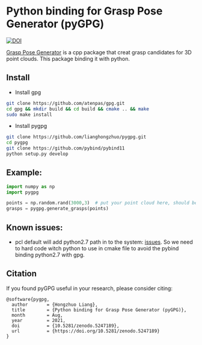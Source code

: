 # Python binding for Grasp Pose Generator (pyGPG)
[![DOI](https://zenodo.org/badge/399418729.svg)](https://zenodo.org/badge/latestdoi/399418729)

[Grasp Pose Generator](https://github.com/atenpas/gpg.git) is a cpp package that creat grasp candidates for 3D point clouds.
This package binding it with python.

## Install
- Install gpg
```bash
git clone https://github.com/atenpas/gpg.git
cd gpg && mkdir build && cd build && cmake .. && make
sudo make install
```

- Install pygpg
```bash
git clone https://github.com/lianghongzhuo/pygpg.git
cd pygpg
git clone https://github.com/pybind/pybind11
python setup.py develop
```

## Example:
```python
import numpy as np
import pygpg

points = np.random.rand(3000,3)  # put your point cloud here, should be a nX3 numpy array, here is an example random array
grasps = pygpg.generate_grasps(points)
```

## Known issues:
- pcl default will add python2.7 path in to the system: [issues](https://github.com/pybind/pybind11/issues/1637#issuecomment-557609822).
  So we need to hard code witch python to use in cmake file to avoid the pybind binding python2.7 with gpg.

## Citation
If you found pyGPG useful in your research, please consider citing:
```
@software{pygpg,
  author       = {Hongzhuo Liang},
  title        = {Python binding for Grasp Pose Generator (pyGPG)},
  month        = Aug,
  year         = 2021,
  doi          = {10.5281/zenodo.5247189},
  url          = {https://doi.org/10.5281/zenodo.5247189}
}
```
